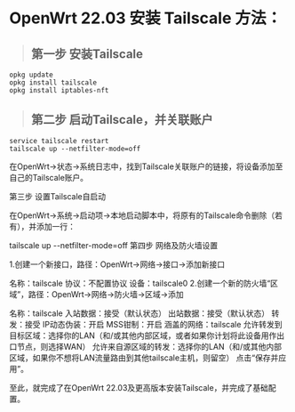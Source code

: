 # OpenWrt 22.03 安装 Tailscale 方法：

> ## 第一步 安装Tailscale
```
opkg update
opkg install tailscale
opkg install iptables-nft
```
> ## 第二步 启动Tailscale，并关联账户
```
service tailscale restart
tailscale up --netfilter-mode=off
```
在OpenWrt→状态→系统日志中，找到Tailscale关联账户的链接，将设备添加至自己的Tailscale账户。

第三步 设置Tailscale自启动

在OpenWrt→系统→启动项→本地启动脚本中，将原有的Tailscale命令删除（若有），并添加一行：

tailscale up --netfilter-mode=off
第四步 网络及防火墙设置

1.创建一个新接口，路径：OpenWrt→网络→接口→添加新接口

名称：tailscale
协议：不配置协议
设备：tailscale0
2.创建一个新的防火墙“区域”，路径：OpenWrt→网络→防火墙→区域→添加

名称：tailscale
入站数据：接受（默认状态）
出站数据：接受（默认状态）
转发：接受
IP动态伪装：开启
MSS钳制：开启
涵盖的网络：tailscale
允许转发到目标区域：选择你的LAN（和/或其他内部区域，或者如果你计划将此设备用作出口节点，则选择WAN）
允许来自源区域的转发：选择你的LAN（和/或其他内部区域，如果你不想将LAN流量路由到其他tailscale主机，则留空）
点击“保存并应用”。

 

至此，就完成了在OpenWrt 22.03及更高版本安装Tailscale，并完成了基础配置。